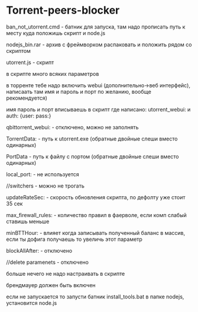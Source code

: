 # Torrent-peers-blocker

ban_not_utorrent.cmd - батник для запуска, там надо прописать путь к месту куда положишь скрипт и node.js

nodejs_bin.rar - архив с фреймворком распаковать и положить рядом со скриптом

utorrent.js - скрипт

в скрипте много всяких параметров

в торренте тебе надо включить webui (дополнительно->веб интерфейс), написаать там имя и пароль и порт по желанию, вообще рекомендуется)

имя пароль и порт вписываешь в скрипт где написано: utorrent_webui: и auth: {user:  pass:}

qbittorrent_webui:  - отключено, можно не заполнять

TorrentData: - путь к utorrent.exe (обратные двойные слеши вместо одинарных)

PortData - путь к файлу с портом (обратные двойные слеши вместо одинарных)

local_port: - не используется

//switchers - можно не трогать

updateRateSec: - скорость обновления скрипта, по дефолту уже стоит 35 сек

max_firewall_rules: - количество правил в фаерволе, если комп слабый ставишь меньше

minBTTHour: - влияет когда записывать полученный баланс в массив, если ты дофига получаешь то увеличь этот параметр

blockAllAfter: - отключено

//delete paramenets - отключено

больше нечего не надо настраивать в скрипте

брендмауер должен быть включен

если не запускается то запусти батник install_tools.bat в папке nodejs, установится node.js
